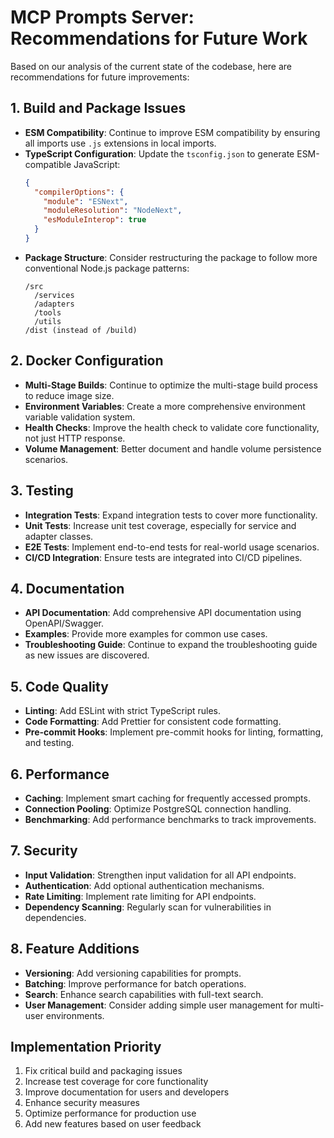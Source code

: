 # MCP Prompts Server: Recommendations for Future Work

Based on our analysis of the current state of the codebase, here are recommendations for future improvements:

## 1. Build and Package Issues

- **ESM Compatibility**: Continue to improve ESM compatibility by ensuring all imports use `.js` extensions in local imports.
- **TypeScript Configuration**: Update the `tsconfig.json` to generate ESM-compatible JavaScript:
  ```json
  {
    "compilerOptions": {
      "module": "ESNext",
      "moduleResolution": "NodeNext",
      "esModuleInterop": true
    }
  }
  ```
- **Package Structure**: Consider restructuring the package to follow more conventional Node.js package patterns:
  ```
  /src
    /services
    /adapters
    /tools
    /utils
  /dist (instead of /build)
  ```

## 2. Docker Configuration

- **Multi-Stage Builds**: Continue to optimize the multi-stage build process to reduce image size.
- **Environment Variables**: Create a more comprehensive environment variable validation system.
- **Health Checks**: Improve the health check to validate core functionality, not just HTTP response.
- **Volume Management**: Better document and handle volume persistence scenarios.

## 3. Testing

- **Integration Tests**: Expand integration tests to cover more functionality.
- **Unit Tests**: Increase unit test coverage, especially for service and adapter classes.
- **E2E Tests**: Implement end-to-end tests for real-world usage scenarios.
- **CI/CD Integration**: Ensure tests are integrated into CI/CD pipelines.

## 4. Documentation

- **API Documentation**: Add comprehensive API documentation using OpenAPI/Swagger.
- **Examples**: Provide more examples for common use cases.
- **Troubleshooting Guide**: Continue to expand the troubleshooting guide as new issues are discovered.

## 5. Code Quality

- **Linting**: Add ESLint with strict TypeScript rules.
- **Code Formatting**: Add Prettier for consistent code formatting.
- **Pre-commit Hooks**: Implement pre-commit hooks for linting, formatting, and testing.

## 6. Performance

- **Caching**: Implement smart caching for frequently accessed prompts.
- **Connection Pooling**: Optimize PostgreSQL connection handling.
- **Benchmarking**: Add performance benchmarks to track improvements.

## 7. Security

- **Input Validation**: Strengthen input validation for all API endpoints.
- **Authentication**: Add optional authentication mechanisms.
- **Rate Limiting**: Implement rate limiting for API endpoints.
- **Dependency Scanning**: Regularly scan for vulnerabilities in dependencies.

## 8. Feature Additions

- **Versioning**: Add versioning capabilities for prompts.
- **Batching**: Improve performance for batch operations.
- **Search**: Enhance search capabilities with full-text search.
- **User Management**: Consider adding simple user management for multi-user environments.

## Implementation Priority

1. Fix critical build and packaging issues
2. Increase test coverage for core functionality
3. Improve documentation for users and developers
4. Enhance security measures
5. Optimize performance for production use
6. Add new features based on user feedback 